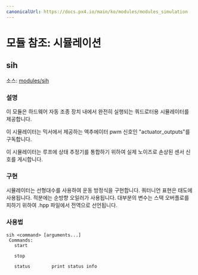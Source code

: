 ```yaml
---
canonicalUrl: https://docs.px4.io/main/ko/modules/modules_simulation
---
```


# 모듈 참조: 시뮬레이션

## sih
소스: [modules/sih](https://github.com/PX4/PX4-Autopilot/tree/master/src/modules/sih)


### 설명
이 모듈은 하드웨어 자동 조종 장치 내에서 완전히 실행되는 쿼드로터용 시뮬레이터를 제공합니다.

이 시뮬레이터는 믹서에서 제공하는 액추에이터 pwm 신호인 "actuator_outputs"를 구독합니다.

이 시뮬레이터는 루프에 상태 추정기를 통합하기 위하여 실제 노이즈로 손상된 센서 신호를 게시합니다.

### 구현
시뮬레이터는 선형대수를 사용하여 운동 방정식을 구현합니다. 쿼터니언 표현은 태도에 사용됩니다. 적분에는 순방향 오일러가 사용됩니다. 대부분의 변수는 스택 오버플로를 피하기 위하여 .hpp 파일에서 전역으로 선언됩니다.



<a id="sih_usage"></a>

### 사용법
```
sih <command> [arguments...]
 Commands:
   start

   stop

   status        print status info
```
